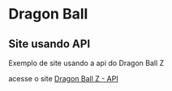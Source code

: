 <h1>Dragon Ball</h1>

<h2>Site usando API</h2>

Exemplo de site usando a api do Dragon Ball Z

acesse o site <a href="https://laercio-asa.github.io/dragonballapi/site-dgapi/" target="_blank">Dragon Ball Z - API</a>
